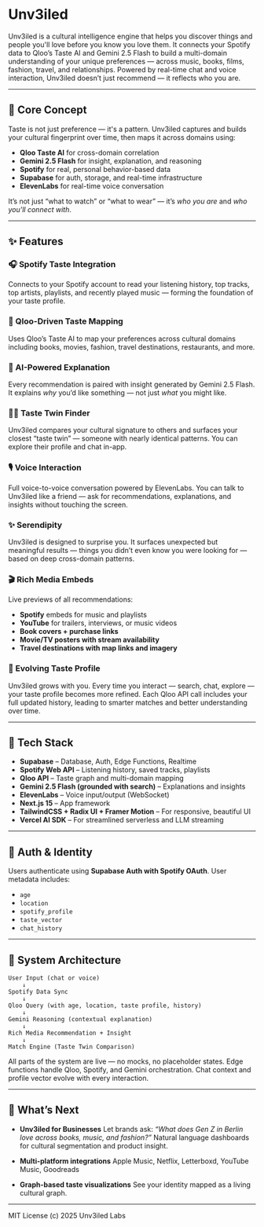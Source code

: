 # Unv3iled

Unv3iled is a cultural intelligence engine that helps you discover things and people you'll love before you know you love them. It connects your Spotify data to Qloo’s Taste AI and Gemini 2.5 Flash to build a multi-domain understanding of your unique preferences — across music, books, films, fashion, travel, and relationships. Powered by real-time chat and voice interaction, Unv3iled doesn’t just recommend — it reflects who you are.

---

## 🧠 Core Concept

Taste is not just preference — it's a pattern.
Unv3iled captures and builds your cultural fingerprint over time, then maps it across domains using:

* **Qloo Taste AI** for cross-domain correlation
* **Gemini 2.5 Flash** for insight, explanation, and reasoning
* **Spotify** for real, personal behavior-based data
* **Supabase** for auth, storage, and real-time infrastructure
* **ElevenLabs** for real-time voice conversation

It’s not just “what to watch” or “what to wear” — it’s *who you are* and *who you'll connect with*.

---

## ✨ Features

### 🎧 Spotify Taste Integration

Connects to your Spotify account to read your listening history, top tracks, top artists, playlists, and recently played music — forming the foundation of your taste profile.

### 🧠 Qloo-Driven Taste Mapping

Uses Qloo’s Taste AI to map your preferences across cultural domains including books, movies, fashion, travel destinations, restaurants, and more.

### 🤖 AI-Powered Explanation

Every recommendation is paired with insight generated by Gemini 2.5 Flash. It explains *why* you’d like something — not just *what* you might like.

### 🧍‍♂️ Taste Twin Finder

Unv3iled compares your cultural signature to others and surfaces your closest “taste twin” — someone with nearly identical patterns. You can explore their profile and chat in-app.

### 🎙️ Voice Interaction

Full voice-to-voice conversation powered by ElevenLabs. You can talk to Unv3iled like a friend — ask for recommendations, explanations, and insights without touching the screen.

### ✨ Serendipity

Unv3iled is designed to surprise you. It surfaces unexpected but meaningful results — things you didn’t even know you were looking for — based on deep cross-domain patterns.

### 🎬 Rich Media Embeds

Live previews of all recommendations:

* **Spotify** embeds for music and playlists
* **YouTube** for trailers, interviews, or music videos
* **Book covers + purchase links**
* **Movie/TV posters with stream availability**
* **Travel destinations with map links and imagery**

### 🧬 Evolving Taste Profile

Unv3iled grows with you. Every time you interact — search, chat, explore — your taste profile becomes more refined.
Each Qloo API call includes your full updated history, leading to smarter matches and better understanding over time.

---

## 🧰 Tech Stack

* **Supabase** – Database, Auth, Edge Functions, Realtime
* **Spotify Web API** – Listening history, saved tracks, playlists
* **Qloo API** – Taste graph and multi-domain mapping
* **Gemini 2.5 Flash (grounded with search)** – Explanations and insights
* **ElevenLabs** – Voice input/output (WebSocket)
* **Next.js 15** – App framework
* **TailwindCSS + Radix UI + Framer Motion** – For responsive, beautiful UI
* **Vercel AI SDK** – For streamlined serverless and LLM streaming

---

## 🔐 Auth & Identity

Users authenticate using **Supabase Auth with Spotify OAuth**.
User metadata includes:

* `age`
* `location`
* `spotify_profile`
* `taste_vector`
* `chat_history`

---

## 🔄 System Architecture

```
User Input (chat or voice)
    ↓
Spotify Data Sync
    ↓
Qloo Query (with age, location, taste profile, history)
    ↓
Gemini Reasoning (contextual explanation)
    ↓
Rich Media Recommendation + Insight
    ↓
Match Engine (Taste Twin Comparison)
```

All parts of the system are live — no mocks, no placeholder states. Edge functions handle Qloo, Spotify, and Gemini orchestration. Chat context and profile vector evolve with every interaction.

---

## 🔮 What’s Next

* **Unv3iled for Businesses**
  Let brands ask:
  *“What does Gen Z in Berlin love across books, music, and fashion?”*
  Natural language dashboards for cultural segmentation and product insight.

* **Multi-platform integrations**
  Apple Music, Netflix, Letterboxd, YouTube Music, Goodreads

* **Graph-based taste visualizations**
  See your identity mapped as a living cultural graph.

---



MIT License
(c) 2025 Unv3iled Labs
